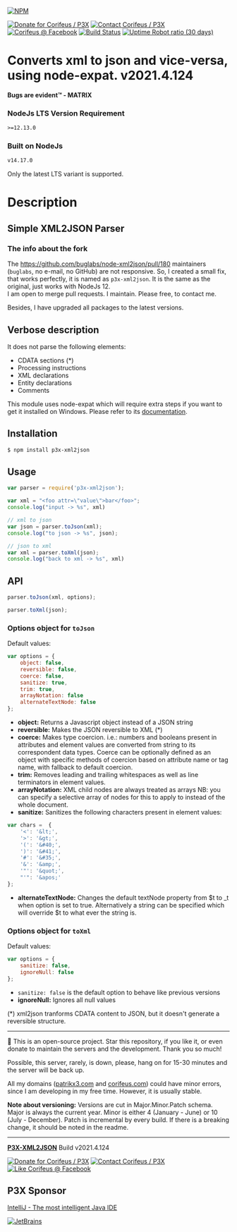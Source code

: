 [//]: #@corifeus-header

[![NPM](https://nodei.co/npm/p3x-xml2json.png?downloads=true&downloadRank=true)](https://www.npmjs.com/package/p3x-xml2json/)

  

[![Donate for Corifeus / P3X](https://img.shields.io/badge/Donate-Corifeus-003087.svg)](https://paypal.me/patrikx3) [![Contact Corifeus / P3X](https://img.shields.io/badge/Contact-P3X-ff9900.svg)](https://www.patrikx3.com/en/front/contact) [![Corifeus @ Facebook](https://img.shields.io/badge/Facebook-Corifeus-3b5998.svg)](https://www.facebook.com/corifeus.software)  [![Build Status](https://github.com/patrikx3/xml2json/workflows/build/badge.svg)](https://github.com/patrikx3/xml2json/actions?query=workflow%3Abuild)
[![Uptime Robot ratio (30 days)](https://img.shields.io/uptimerobot/ratio/m780749701-41bcade28c1ea8154eda7cca.svg)](https://stats.uptimerobot.com/9ggnzcWrw)





# Converts xml to json and vice-versa, using node-expat. v2021.4.124



**Bugs are evident™ - MATRIX️**
    

### NodeJs LTS Version Requirement
```txt
>=12.13.0
```

### Built on NodeJs
```txt
v14.17.0
```

Only the latest LTS variant is supported.




# Description

                        
[//]: #@corifeus-header:end

## Simple XML2JSON Parser

### The info about the fork

The https://github.com/buglabs/node-xml2json/pull/180 maintainers (`buglabs`, no e-mail, no GitHub) are not responsive. So, I created a small fix, that works perfectly, it is named as `p3x-xml2json`. It is the same as the original, just works with NodeJs 12.  
I am open to merge pull requests. I maintain. Please free, to contact me.
                  
Besides, I have upgraded all packages to the latest versions.                  
                        
## Verbose description

It does not parse the following elements:

* CDATA sections (*)
* Processing instructions
* XML declarations
* Entity declarations
* Comments

This module uses node-expat which will require extra steps if you want to get it installed on Windows. Please
refer to its [documentation](https://github.com/astro/node-expat/blob/master/README.md#windows).

## Installation
```bash
$ npm install p3x-xml2json
```

## Usage
```javascript
var parser = require('p3x-xml2json');

var xml = "<foo attr=\"value\">bar</foo>";
console.log("input -> %s", xml)

// xml to json
var json = parser.toJson(xml);
console.log("to json -> %s", json);

// json to xml
var xml = parser.toXml(json);
console.log("back to xml -> %s", xml)
```

## API

```javascript
parser.toJson(xml, options);
```
```javascript
parser.toXml(json);
```

### Options object for `toJson`

Default values:
```javascript
var options = {
    object: false,
    reversible: false,
    coerce: false,
    sanitize: true,
    trim: true,
    arrayNotation: false
    alternateTextNode: false
};
```

* **object:** Returns a Javascript object instead of a JSON string
* **reversible:** Makes the JSON reversible to XML (*)
* **coerce:** Makes type coercion. i.e.: numbers and booleans present in attributes and element values are converted from string to its correspondent data types. Coerce can be optionally defined as an object with specific methods of coercion based on attribute name or tag name, with fallback to default coercion.
* **trim:** Removes leading and trailing whitespaces as well as line terminators in element values.
* **arrayNotation:** XML child nodes are always treated as arrays NB: you can specify a selective array of nodes for this to apply to instead of the whole document. 
* **sanitize:** Sanitizes the following characters present in element values:

```javascript
var chars =  {
    '<': '&lt;',
    '>': '&gt;',
    '(': '&#40;',
    ')': '&#41;',
    '#': '&#35;',
    '&': '&amp;',
    '"': '&quot;',
    "'": '&apos;'
};
```
* **alternateTextNode:** Changes the default textNode property from $t to _t when option is set to true. Alternatively a string can be specified which will override $t to what ever the string is.


### Options object for `toXml`

Default values:
```javascript
var options = {
    sanitize: false,
    ignoreNull: false
};
```

* `sanitize: false` is the default option to behave like previous versions
* **ignoreNull:** Ignores all null values


(*) xml2json tranforms CDATA content to JSON, but it doesn't generate a reversible structure.


[//]: #@corifeus-footer

---

🙏 This is an open-source project. Star this repository, if you like it, or even donate to maintain the servers and the development. Thank you so much!

Possible, this server, rarely, is down, please, hang on for 15-30 minutes and the server will be back up.

All my domains ([patrikx3.com](https://patrikx3.com) and [corifeus.com](https://corifeus.com)) could have minor errors, since I am developing in my free time. However, it is usually stable.

**Note about versioning:** Versions are cut in Major.Minor.Patch schema. Major is always the current year. Minor is either 4 (January - June) or 10 (July - December). Patch is incremental by every build. If there is a breaking change, it should be noted in the readme.


---

[**P3X-XML2JSON**](https://corifeus.com/xml2json) Build v2021.4.124

[![Donate for Corifeus / P3X](https://img.shields.io/badge/Donate-Corifeus-003087.svg)](https://www.paypal.com/cgi-bin/webscr?cmd=_s-xclick&hosted_button_id=QZVM4V6HVZJW6)  [![Contact Corifeus / P3X](https://img.shields.io/badge/Contact-P3X-ff9900.svg)](https://www.patrikx3.com/en/front/contact) [![Like Corifeus @ Facebook](https://img.shields.io/badge/LIKE-Corifeus-3b5998.svg)](https://www.facebook.com/corifeus.software)


## P3X Sponsor

[IntelliJ - The most intelligent Java IDE](https://www.jetbrains.com/?from=patrikx3)

[![JetBrains](https://cdn.corifeus.com/assets/svg/jetbrains-logo.svg)](https://www.jetbrains.com/?from=patrikx3)




[//]: #@corifeus-footer:end
